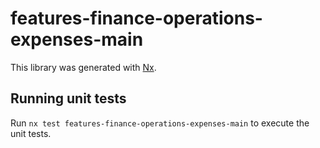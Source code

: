 # features-finance-operations-expenses-main

This library was generated with [Nx](https://nx.dev).

## Running unit tests

Run `nx test features-finance-operations-expenses-main` to execute the unit tests.

